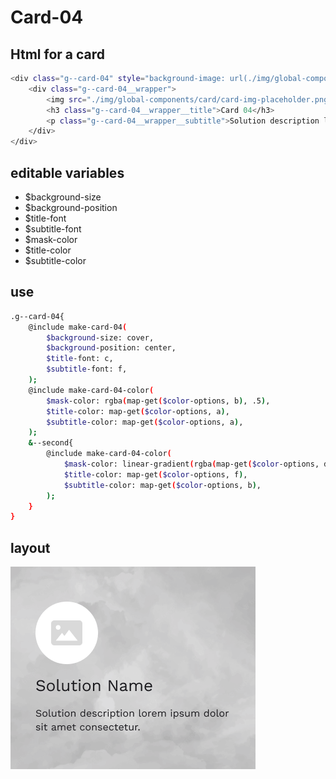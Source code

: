 # Card-04

## Html for a card

```sh
<div class="g--card-04" style="background-image: url(./img/global-components/card/card-bg-placeholder.jpg);">
    <div class="g--card-04__wrapper">
        <img src="./img/global-components/card/card-img-placeholder.png" alt="" class="g--card-04__wrapper__media">
        <h3 class="g--card-04__wrapper__title">Card 04</h3>
        <p class="g--card-04__wrapper__subtitle">Solution description lorem ipsum dolor sit amet consectetur.</p>
    </div>
</div>
```

## editable variables

- $background-size
- $background-position
- $title-font
- $subtitle-font
- $mask-color
- $title-color
- $subtitle-color

## use

```sh
.g--card-04{
    @include make-card-04(
        $background-size: cover,
        $background-position: center,
        $title-font: c,
        $subtitle-font: f,
    );
    @include make-card-04-color(
        $mask-color: rgba(map-get($color-options, b), .5),
        $title-color: map-get($color-options, a),
        $subtitle-color: map-get($color-options, a),
    );
    &--second{
        @include make-card-04-color(
            $mask-color: linear-gradient(rgba(map-get($color-options, d), .5), rgba(map-get($color-options, a), .5)),
            $title-color: map-get($color-options, f),
            $subtitle-color: map-get($color-options, b),
        );
    }
}
```

## layout

![alt text][card-04]

[card-04]: /src/img/global-components/card/card-04.png
